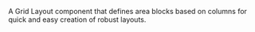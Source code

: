 A Grid Layout component that defines area blocks based on columns for quick and easy creation of robust layouts.
